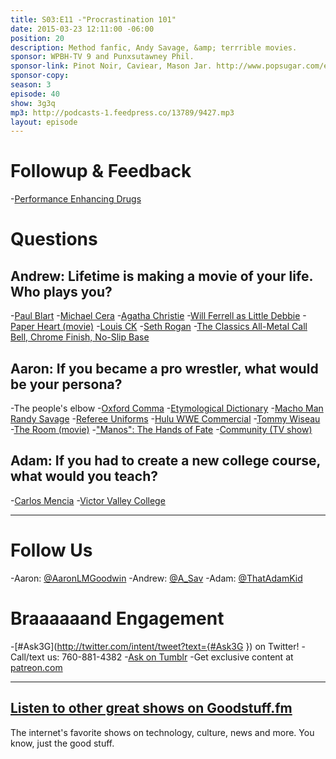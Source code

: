 ```yaml
---
title: S03:E11 -"Procrastination 101"
date: 2015-03-23 12:11:00 -06:00
position: 20
description: Method fanfic, Andy Savage, &amp; terrrible movies.
sponsor: WPBH-TV 9 and Punxsutawney Phil.
sponsor-link: Pinot Noir, Caviear, Mason Jar. http://www.popsugar.com/entertainment/Pinot-Noir-Song-From-Unbreakable-Kimmy-Schmidt-37091502
sponsor-copy:
season: 3
episode: 40
show: 3g3q
mp3: http://podcasts-1.feedpress.co/13789/9427.mp3
layout: episode
---
```


# Followup &amp; Feedback

-[Performance Enhancing Drugs](http://www.mayoclinic.org/healthy-living/fitness/in-depth/performance-enhancing-drugs/art-20046134)

# Questions

## Andrew: Lifetime is making a movie of your life. Who plays you?
-[Paul Blart](http://www.sonypictures.com/movies/paulblartmallcop2/)
-[Michael Cera](http://www.imdb.com/name/nm0148418/)
-[Agatha Christie](http://www.agathachristie.com/)
-[Will Ferrell as Little Debbie](http://www.youtube.com/watch?v=s8rev7S3lC8)
-[Paper Heart (movie)](http://www.imdb.com/title/tt1331064/)
-[Louis CK](https://www.louisck.net/)
-[Seth Rogan](http://www.imdb.com/name/nm0736622/)
-[The Classics All-Metal Call Bell, Chrome Finish, No-Slip Base](http://amzn.com/B004Y4HAR4?tag=aar06-20)

## Aaron: If you became a pro wrestler, what would be your persona?
-The people's elbow
-[Oxford Comma](http://en.wikipedia.org/wiki/Serial_comma)
-[Etymological Dictionary](http://www.etymonline.com/)
-[Macho Man Randy Savage](http://en.wikipedia.org/wiki/Randy_Savage)
-[Referee Uniforms](http://www.officialsports.com/Referee-Uniforms/b/3258493011)
-[Hulu WWE Commercial](https://youtu.be/DzltiVDVb5M)
-[Tommy Wiseau](http://en.wikipedia.org/wiki/Tommy_Wiseau)
-[The Room (movie)](http://www.theroommovie.com/)
-["Manos": The Hands of Fate](http://www.imdb.com/title/tt0060666/)
-[Community (TV show)](http://www.nbc.com/community)

## Adam: If you had to create a new college course, what would you teach?
-[Carlos Mencia](http://en.wikipedia.org/wiki/Carlos_Mencia)
-[Victor Valley College](http://www.vvc.edu/)

***

# Follow Us
-Aaron: [@AaronLMGoodwin](http://twitter.com/aaronlmgoodwin)
-Andrew: [@A_Sav](http://twitter.com/a_sav)
-Adam: [@ThatAdamKid](http://twitter.com/thatadamkid)

# Braaaaaand Engagement
-[#Ask3G](http://twitter.com/intent/tweet?text={#Ask3G }) on Twitter!
-Call/text us: 760-881-4382
-[Ask on Tumblr](http://3g3q.co/ask)
-Get exclusive content at [patreon.com](http://www.patreon.com/3g3q)

***

## [Listen to other great shows on Goodstuff.fm](http://goodstuff.fm/)
The internet's favorite shows on technology, culture, news and more. You know, just the good stuff.
